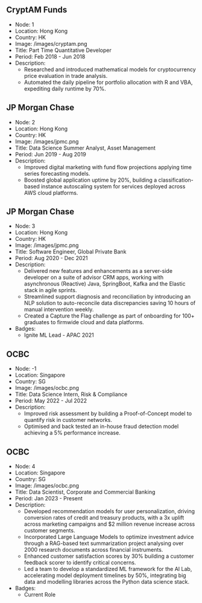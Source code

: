 ## CryptAM Funds

- Node: 1
- Location: Hong Kong
- Country: HK
- Image: /images/cryptam.png
- Title: Part Time Quantitative Developer
- Period: Feb 2018 - Jun 2018
- Description: 
  - Researched and introduced mathematical models for cryptocurrency price evaluation in trade analysis.
  - Automated the daily pipeline for portfolio allocation with R and VBA, expediting daily runtime by 70%.

## JP Morgan Chase

- Node: 2
- Location: Hong Kong
- Country: HK
- Image: /images/jpmc.png
- Title: Data Science Summer Analyst, Asset Management
- Period: Jun 2019 - Aug 2019
- Description: 
  - Improved digital marketing with fund flow projections applying time series forecasting models.
  - Boosted global application uptime by 20%, building a classification-based instance autoscaling system for services deployed across AWS cloud platforms.

## JP Morgan Chase

- Node: 3
- Location: Hong Kong
- Country: HK
- Image: /images/jpmc.png
- Title: Software Engineer, Global Private Bank
- Period: Aug 2020 - Dec 2021
- Description: 
  - Delivered new features and enhancements as a server-side developer on a suite of advisor CRM apps, working with asynchronous (Reactive) Java, SpringBoot, Kafka and the Elastic stack in agile sprints.
  -  Streamlined support diagnosis and reconciliation by introducing an NLP solution to auto-reconcile data discrepancies saving 10 hours of manual intervention weekly.
  - Created a Capture the Flag challenge as part of onboarding for 100+ graduates to firmwide cloud and data platforms.
- Badges:
  - Ignite ML Lead - APAC 2021

## OCBC

- Node: -1
- Location: Singapore
- Country: SG
- Image: /images/ocbc.png
- Title: Data Science Intern, Risk & Compliance
- Period: May 2022 - Jul 2022
- Description: 
  - Improved risk assessment by building a Proof-of-Concept model to quantify risk in customer networks.
  - Optimised and back tested an in-house fraud detection model achieving a 5% performance increase.

## OCBC

- Node: 4
- Location: Singapore
- Country: SG
- Image: /images/ocbc.png
- Title: Data Scientist, Corporate and Commercial Banking
- Period: Jan 2023 - Present
- Description: 
  - Developed recommendation models for user personalization, driving conversion rates of credit and treasury products, with a 3x uplift across marketing campaigns and $2 million revenue increase across customer segments.
  - Incorporated Large Language Models to optimize investment advice through a RAG-based text summarization project analysing over 2000 research documents across financial instruments.
  - Enhanced customer satisfaction scores by 30% building a customer feedback scorer to identify critical concerns.
  - Led a team to develop a standardized ML framework for the AI Lab, accelerating model deployment timelines by 50%, integrating big data and modelling libraries across the Python data science stack.
- Badges:
  - Current Role
